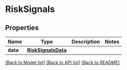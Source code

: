 # RiskSignals

## Properties
Name | Type | Description | Notes
------------ | ------------- | ------------- | -------------
**data** | [**RiskSignalsData**](RiskSignalsData.md) |  | 

[[Back to Model list]](../README.md#documentation-for-models) [[Back to API list]](../README.md#documentation-for-api-endpoints) [[Back to README]](../README.md)

